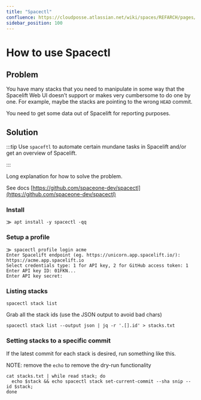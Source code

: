 ```yaml
---
title: "Spacectl"
confluence: https://cloudposse.atlassian.net/wiki/spaces/REFARCH/pages/1261601332/How+to+use+Spacectl
sidebar_position: 100
---
```


# How to use Spacectl

## Problem
You have many stacks that you need to manipulate in some way that the Spacelift Web UI doesn’t support or makes very cumbersome to do one by one. For example, maybe the stacks are pointing to the wrong `HEAD` commit.

You need to get some data out of Spacelift for reporting purposes.

## Solution

:::tip
Use `spaceftl` to automate certain mundane tasks in Spacelift and/or get an overview of Spacelift.

:::

Long explanation for how to solve the problem.

See docs [https://github.com/spaceone-dev/spacectl](https://github.com/spaceone-dev/spacectl)

### Install

```
⨠ apt install -y spacectl -qq
```

### Setup a profile

```
⨠ spacectl profile login acme
Enter Spacelift endpoint (eg. https://unicorn.app.spacelift.io/): https://acme.app.spacelift.io
Select credentials type: 1 for API key, 2 for GitHub access token: 1
Enter API key ID: 01FKN...
Enter API key secret:
```

### Listing stacks

```
spacectl stack list
```

Grab all the stack ids (use the JSON output to avoid bad chars)

```
spacectl stack list --output json | jq -r '.[].id' > stacks.txt
```

### Setting stacks to a specific commit

If the latest commit for each stack is desired, run something like this.

NOTE: remove the `echo` to remove the dry-run functionality

```
cat stacks.txt | while read stack; do
  echo $stack && echo spacectl stack set-current-commit --sha snip --id $stack;
done
```


